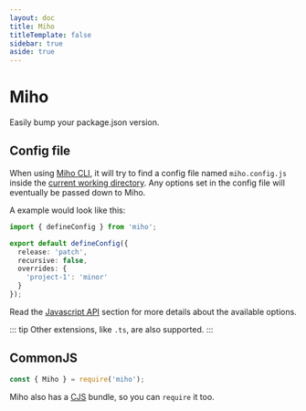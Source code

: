 ```yaml
---
layout: doc
title: Miho
titleTemplate: false
sidebar: true
aside: true
---
```


# Miho

Easily bump your package.json version.

## Config file

When using [Miho CLI](./cli/), it will try to find a config file named `miho.config.js` inside the [current working directory](https://nodejs.org/dist/latest/docs/api/process.html#processcwd). Any options set in the config file will eventually be passed down to Miho.

A example would look like this:

```ts
import { defineConfig } from 'miho';

export default defineConfig({
  release: 'patch',
  recursive: false,
  overrides: {
    'project-1': 'minor'
  }
});
```

Read the [Javascript API](./javascript/index.md#options) section for more details about the available options.

::: tip
Other extensions, like `.ts`, are also supported.
:::

## CommonJS

```ts
const { Miho } = require('miho');
```

Miho also has a [CJS](https://nodejs.org/docs/latest/api/modules.html#modules-commonjs-modules) bundle, so you can `require` it too.
